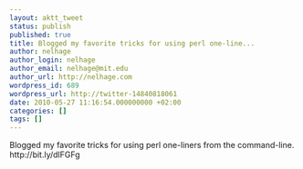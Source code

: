 ```yaml
---
layout: aktt_tweet
status: publish
published: true
title: Blogged my favorite tricks for using perl one-line...
author: nelhage
author_login: nelhage
author_email: nelhage@mit.edu
author_url: http://nelhage.com
wordpress_id: 689
wordpress_url: http://twitter-14840818061
date: 2010-05-27 11:16:54.000000000 +02:00
categories: []
tags: []
---
```

Blogged my favorite tricks for using perl one-liners from the command-line. http:&#47;&#47;bit.ly&#47;dlFGFg
